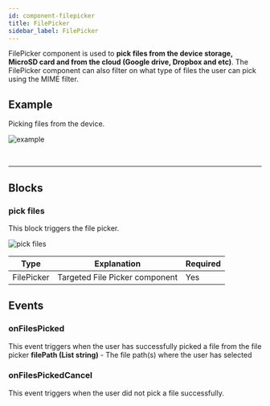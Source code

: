 ```yaml
---
id: component-filepicker
title: FilePicker
sidebar_label: FilePicker
---
```


FilePicker component is used to **pick files from the device storage, MicroSD card and from the cloud (Google drive, Dropbox and etc)**. The FilePicker component can also filter on what type of files the user can pick using the MIME filter.

## Example

Picking files from the device.

![example](assets/filepicker/example.png)

<br/>

--------------------

## Blocks

### pick files

This block triggers the file picker.

![pick files](assets/filepicker/pick-files.png)

| Type       | Explanation                     | Required |
| ---------- | ------------------------------- | -------- |
| FilePicker | Targeted File Picker component  | Yes      |

## Events

### onFilesPicked

This event triggers when the user has successfully picked a file from the file picker
**filePath (List string)** - The file path(s) where the user has selected

### onFilesPickedCancel

This event triggers when the user did not pick a file successfully.